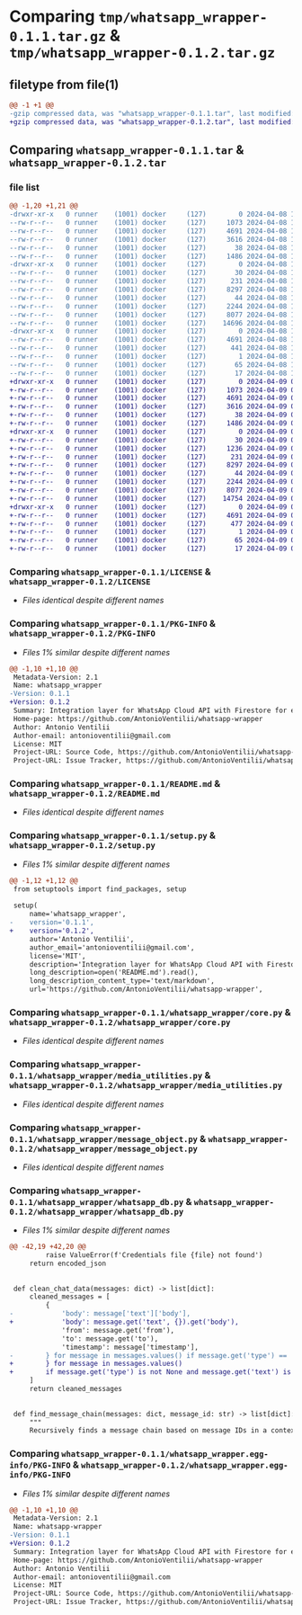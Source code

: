 # Comparing `tmp/whatsapp_wrapper-0.1.1.tar.gz` & `tmp/whatsapp_wrapper-0.1.2.tar.gz`

## filetype from file(1)

```diff
@@ -1 +1 @@
-gzip compressed data, was "whatsapp_wrapper-0.1.1.tar", last modified: Mon Apr  8 18:42:54 2024, max compression
+gzip compressed data, was "whatsapp_wrapper-0.1.2.tar", last modified: Tue Apr  9 05:12:40 2024, max compression
```

## Comparing `whatsapp_wrapper-0.1.1.tar` & `whatsapp_wrapper-0.1.2.tar`

### file list

```diff
@@ -1,20 +1,21 @@
-drwxr-xr-x   0 runner    (1001) docker     (127)        0 2024-04-08 18:42:54.263351 whatsapp_wrapper-0.1.1/
--rw-r--r--   0 runner    (1001) docker     (127)     1073 2024-04-08 18:42:44.000000 whatsapp_wrapper-0.1.1/LICENSE
--rw-r--r--   0 runner    (1001) docker     (127)     4691 2024-04-08 18:42:54.263351 whatsapp_wrapper-0.1.1/PKG-INFO
--rw-r--r--   0 runner    (1001) docker     (127)     3616 2024-04-08 18:42:44.000000 whatsapp_wrapper-0.1.1/README.md
--rw-r--r--   0 runner    (1001) docker     (127)       38 2024-04-08 18:42:54.263351 whatsapp_wrapper-0.1.1/setup.cfg
--rw-r--r--   0 runner    (1001) docker     (127)     1486 2024-04-08 18:42:44.000000 whatsapp_wrapper-0.1.1/setup.py
-drwxr-xr-x   0 runner    (1001) docker     (127)        0 2024-04-08 18:42:54.263351 whatsapp_wrapper-0.1.1/whatsapp_wrapper/
--rw-r--r--   0 runner    (1001) docker     (127)       30 2024-04-08 18:42:44.000000 whatsapp_wrapper-0.1.1/whatsapp_wrapper/__init__.py
--rw-r--r--   0 runner    (1001) docker     (127)      231 2024-04-08 18:42:44.000000 whatsapp_wrapper-0.1.1/whatsapp_wrapper/configs.py
--rw-r--r--   0 runner    (1001) docker     (127)     8297 2024-04-08 18:42:44.000000 whatsapp_wrapper-0.1.1/whatsapp_wrapper/core.py
--rw-r--r--   0 runner    (1001) docker     (127)       44 2024-04-08 18:42:44.000000 whatsapp_wrapper-0.1.1/whatsapp_wrapper/exceptions.py
--rw-r--r--   0 runner    (1001) docker     (127)     2244 2024-04-08 18:42:44.000000 whatsapp_wrapper-0.1.1/whatsapp_wrapper/media_utilities.py
--rw-r--r--   0 runner    (1001) docker     (127)     8077 2024-04-08 18:42:44.000000 whatsapp_wrapper-0.1.1/whatsapp_wrapper/message_object.py
--rw-r--r--   0 runner    (1001) docker     (127)    14696 2024-04-08 18:42:44.000000 whatsapp_wrapper-0.1.1/whatsapp_wrapper/whatsapp_db.py
-drwxr-xr-x   0 runner    (1001) docker     (127)        0 2024-04-08 18:42:54.263351 whatsapp_wrapper-0.1.1/whatsapp_wrapper.egg-info/
--rw-r--r--   0 runner    (1001) docker     (127)     4691 2024-04-08 18:42:54.000000 whatsapp_wrapper-0.1.1/whatsapp_wrapper.egg-info/PKG-INFO
--rw-r--r--   0 runner    (1001) docker     (127)      441 2024-04-08 18:42:54.000000 whatsapp_wrapper-0.1.1/whatsapp_wrapper.egg-info/SOURCES.txt
--rw-r--r--   0 runner    (1001) docker     (127)        1 2024-04-08 18:42:54.000000 whatsapp_wrapper-0.1.1/whatsapp_wrapper.egg-info/dependency_links.txt
--rw-r--r--   0 runner    (1001) docker     (127)       65 2024-04-08 18:42:54.000000 whatsapp_wrapper-0.1.1/whatsapp_wrapper.egg-info/requires.txt
--rw-r--r--   0 runner    (1001) docker     (127)       17 2024-04-08 18:42:54.000000 whatsapp_wrapper-0.1.1/whatsapp_wrapper.egg-info/top_level.txt
+drwxr-xr-x   0 runner    (1001) docker     (127)        0 2024-04-09 05:12:40.534100 whatsapp_wrapper-0.1.2/
+-rw-r--r--   0 runner    (1001) docker     (127)     1073 2024-04-09 05:12:32.000000 whatsapp_wrapper-0.1.2/LICENSE
+-rw-r--r--   0 runner    (1001) docker     (127)     4691 2024-04-09 05:12:40.534100 whatsapp_wrapper-0.1.2/PKG-INFO
+-rw-r--r--   0 runner    (1001) docker     (127)     3616 2024-04-09 05:12:32.000000 whatsapp_wrapper-0.1.2/README.md
+-rw-r--r--   0 runner    (1001) docker     (127)       38 2024-04-09 05:12:40.534100 whatsapp_wrapper-0.1.2/setup.cfg
+-rw-r--r--   0 runner    (1001) docker     (127)     1486 2024-04-09 05:12:32.000000 whatsapp_wrapper-0.1.2/setup.py
+drwxr-xr-x   0 runner    (1001) docker     (127)        0 2024-04-09 05:12:40.534100 whatsapp_wrapper-0.1.2/whatsapp_wrapper/
+-rw-r--r--   0 runner    (1001) docker     (127)       30 2024-04-09 05:12:32.000000 whatsapp_wrapper-0.1.2/whatsapp_wrapper/__init__.py
+-rw-r--r--   0 runner    (1001) docker     (127)     1236 2024-04-09 05:12:32.000000 whatsapp_wrapper-0.1.2/whatsapp_wrapper/audio_utilities.py
+-rw-r--r--   0 runner    (1001) docker     (127)      231 2024-04-09 05:12:32.000000 whatsapp_wrapper-0.1.2/whatsapp_wrapper/configs.py
+-rw-r--r--   0 runner    (1001) docker     (127)     8297 2024-04-09 05:12:32.000000 whatsapp_wrapper-0.1.2/whatsapp_wrapper/core.py
+-rw-r--r--   0 runner    (1001) docker     (127)       44 2024-04-09 05:12:32.000000 whatsapp_wrapper-0.1.2/whatsapp_wrapper/exceptions.py
+-rw-r--r--   0 runner    (1001) docker     (127)     2244 2024-04-09 05:12:32.000000 whatsapp_wrapper-0.1.2/whatsapp_wrapper/media_utilities.py
+-rw-r--r--   0 runner    (1001) docker     (127)     8077 2024-04-09 05:12:32.000000 whatsapp_wrapper-0.1.2/whatsapp_wrapper/message_object.py
+-rw-r--r--   0 runner    (1001) docker     (127)    14754 2024-04-09 05:12:32.000000 whatsapp_wrapper-0.1.2/whatsapp_wrapper/whatsapp_db.py
+drwxr-xr-x   0 runner    (1001) docker     (127)        0 2024-04-09 05:12:40.534100 whatsapp_wrapper-0.1.2/whatsapp_wrapper.egg-info/
+-rw-r--r--   0 runner    (1001) docker     (127)     4691 2024-04-09 05:12:40.000000 whatsapp_wrapper-0.1.2/whatsapp_wrapper.egg-info/PKG-INFO
+-rw-r--r--   0 runner    (1001) docker     (127)      477 2024-04-09 05:12:40.000000 whatsapp_wrapper-0.1.2/whatsapp_wrapper.egg-info/SOURCES.txt
+-rw-r--r--   0 runner    (1001) docker     (127)        1 2024-04-09 05:12:40.000000 whatsapp_wrapper-0.1.2/whatsapp_wrapper.egg-info/dependency_links.txt
+-rw-r--r--   0 runner    (1001) docker     (127)       65 2024-04-09 05:12:40.000000 whatsapp_wrapper-0.1.2/whatsapp_wrapper.egg-info/requires.txt
+-rw-r--r--   0 runner    (1001) docker     (127)       17 2024-04-09 05:12:40.000000 whatsapp_wrapper-0.1.2/whatsapp_wrapper.egg-info/top_level.txt
```

### Comparing `whatsapp_wrapper-0.1.1/LICENSE` & `whatsapp_wrapper-0.1.2/LICENSE`

 * *Files identical despite different names*

### Comparing `whatsapp_wrapper-0.1.1/PKG-INFO` & `whatsapp_wrapper-0.1.2/PKG-INFO`

 * *Files 1% similar despite different names*

```diff
@@ -1,10 +1,10 @@
 Metadata-Version: 2.1
 Name: whatsapp_wrapper
-Version: 0.1.1
+Version: 0.1.2
 Summary: Integration layer for WhatsApp Cloud API with Firestore for easy message storage and management.
 Home-page: https://github.com/AntonioVentilii/whatsapp-wrapper
 Author: Antonio Ventilii
 Author-email: antonioventilii@gmail.com
 License: MIT
 Project-URL: Source Code, https://github.com/AntonioVentilii/whatsapp-wrapper
 Project-URL: Issue Tracker, https://github.com/AntonioVentilii/whatsapp-wrapper/issues
```

### Comparing `whatsapp_wrapper-0.1.1/README.md` & `whatsapp_wrapper-0.1.2/README.md`

 * *Files identical despite different names*

### Comparing `whatsapp_wrapper-0.1.1/setup.py` & `whatsapp_wrapper-0.1.2/setup.py`

 * *Files 1% similar despite different names*

```diff
@@ -1,12 +1,12 @@
 from setuptools import find_packages, setup
 
 setup(
     name='whatsapp_wrapper',
-    version='0.1.1',
+    version='0.1.2',
     author='Antonio Ventilii',
     author_email='antonioventilii@gmail.com',
     license='MIT',
     description='Integration layer for WhatsApp Cloud API with Firestore for easy message storage and management.',
     long_description=open('README.md').read(),
     long_description_content_type='text/markdown',
     url='https://github.com/AntonioVentilii/whatsapp-wrapper',
```

### Comparing `whatsapp_wrapper-0.1.1/whatsapp_wrapper/core.py` & `whatsapp_wrapper-0.1.2/whatsapp_wrapper/core.py`

 * *Files identical despite different names*

### Comparing `whatsapp_wrapper-0.1.1/whatsapp_wrapper/media_utilities.py` & `whatsapp_wrapper-0.1.2/whatsapp_wrapper/media_utilities.py`

 * *Files identical despite different names*

### Comparing `whatsapp_wrapper-0.1.1/whatsapp_wrapper/message_object.py` & `whatsapp_wrapper-0.1.2/whatsapp_wrapper/message_object.py`

 * *Files identical despite different names*

### Comparing `whatsapp_wrapper-0.1.1/whatsapp_wrapper/whatsapp_db.py` & `whatsapp_wrapper-0.1.2/whatsapp_wrapper/whatsapp_db.py`

 * *Files 1% similar despite different names*

```diff
@@ -42,19 +42,20 @@
         raise ValueError(f'Credentials file {file} not found')
     return encoded_json
 
 
 def clean_chat_data(messages: dict) -> list[dict]:
     cleaned_messages = [
         {
-            'body': message['text']['body'],
+            'body': message.get('text', {}).get('body'),
             'from': message.get('from'),
             'to': message.get('to'),
             'timestamp': message['timestamp'],
-        } for message in messages.values() if message.get('type') == 'text'
+        } for message in messages.values()
+        if message.get('type') is not None and message.get('text') is not None
     ]
     return cleaned_messages
 
 
 def find_message_chain(messages: dict, message_id: str) -> list[dict]:
     """
     Recursively finds a message chain based on message IDs in a context field, starting from the specified message ID.
```

### Comparing `whatsapp_wrapper-0.1.1/whatsapp_wrapper.egg-info/PKG-INFO` & `whatsapp_wrapper-0.1.2/whatsapp_wrapper.egg-info/PKG-INFO`

 * *Files 1% similar despite different names*

```diff
@@ -1,10 +1,10 @@
 Metadata-Version: 2.1
 Name: whatsapp-wrapper
-Version: 0.1.1
+Version: 0.1.2
 Summary: Integration layer for WhatsApp Cloud API with Firestore for easy message storage and management.
 Home-page: https://github.com/AntonioVentilii/whatsapp-wrapper
 Author: Antonio Ventilii
 Author-email: antonioventilii@gmail.com
 License: MIT
 Project-URL: Source Code, https://github.com/AntonioVentilii/whatsapp-wrapper
 Project-URL: Issue Tracker, https://github.com/AntonioVentilii/whatsapp-wrapper/issues
```

